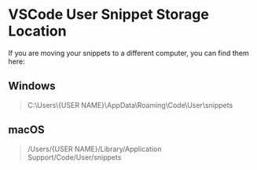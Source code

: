 # VSCode User Snippet Storage Location

If you are moving your snippets to a different computer, you can find them here:

## Windows

> C:\Users\\{USER NAME}\AppData\Roaming\Code\User\snippets

## macOS

> /Users/{USER NAME}/Library/Application Support/Code/User/snippets
